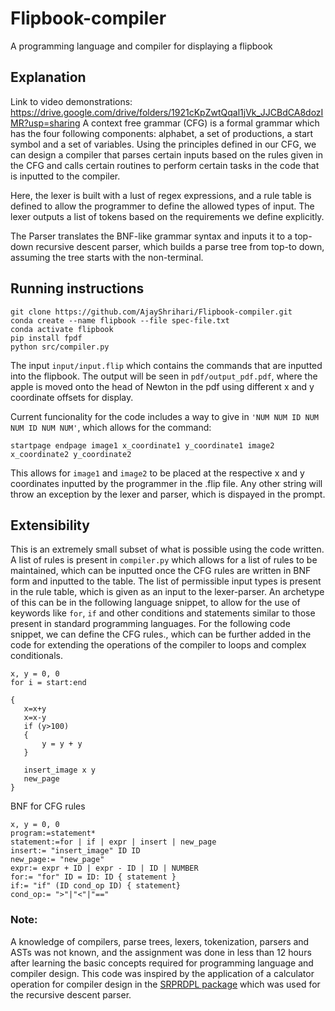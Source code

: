 # Flipbook-compiler
A programming language and compiler for displaying a flipbook
## Explanation
Link to video demonstrations: https://drive.google.com/drive/folders/1921cKpZwtQqal1jVk_JJCBdCA8dozIMR?usp=sharing
A context free grammar (CFG) is a formal grammar which has the four following components: alphabet, a set of productions, a start symbol and a set of variables. Using the principles defined in our CFG, we can design a compiler that parses certain inputs based on the rules given in the CFG and calls certain routines to perform certain tasks in the code that is inputted to the compiler.


Here, the lexer is built with a lust of regex expressions, and a rule table is defined to allow the programmer to define the allowed types of input. The lexer outputs a list of tokens based on the requirements we define explicitly.

The Parser translates the BNF-like grammar syntax and inputs it to a top-down recursive descent parser, which builds a parse tree from top-to down, assuming the tree starts with the non-terminal.

## Running instructions

```
git clone https://github.com/AjayShrihari/Flipbook-compiler.git
conda create --name flipbook --file spec-file.txt
conda activate flipbook
pip install fpdf
python src/compiler.py
```
The input ``` input/input.flip ``` which contains the commands that are inputted into the flipbook. 
The output will be seen in ``` pdf/output_pdf.pdf ```, where the apple is moved onto the head of Newton in the pdf using different x and y coordinate offsets for display.

Current funcionality for the code includes a way to give in ``` 'NUM NUM ID NUM NUM ID NUM NUM' ```, which allows for the command:
```
startpage endpage image1 x_coordinate1 y_coordinate1 image2 x_coordinate2 y_coordinate2
```
This allows for ```image1``` and ```image2``` to be placed at the respective x and y coordinates inputted by the programmer in the .flip file. Any other string will throw an exception by the lexer and parser, which is dispayed in the prompt.

## Extensibility
This is an extremely small subset of what is possible using the code written. A list of rules is present in ```compiler.py``` which allows for a list of rules to be maintained, which can be inputted once the CFG rules are written in BNF form and inputted to the table. The list of permissible input types is present in the rule table, which is given as an input to the lexer-parser.
 An archetype of this can be in the following language snippet, to allow for the use of keywords like ```for```, ```if``` and other conditions and statements similar to those present in standard programming languages. For the following code snippet, we can define the CFG rules., which can be further added in the code  for extending the operations of the compiler to loops and complex conditionals.
 ```
 x, y = 0, 0
for i = start:end

{
    x=x+y  
    x=x-y
    if (y>100)
    {
        y = y + y
    }
    
    insert_image x y 
    new_page
}
 ```
 BNF for CFG rules
 ```
 x, y = 0, 0
program:=statement*
statement:=for | if | expr | insert | new_page
insert:= "insert_image" ID ID
new_page:= "new_page"
expr:= expr + ID | expr - ID | ID | NUMBER
for:= "for" ID = ID: ID { statement } 
if:= "if" (ID cond_op ID) { statement}
cond_op:= ">"|"<"|"=="
 ```
 
### Note: 
A knowledge of compilers, parse trees, lexers, tokenization, parsers and ASTs was not known, and the assignment was done in less than 12 hours after learning the basic concepts required for programming language and compiler design.
This code was inspired by the application of a calculator operation for compiler design in the [SRPRDPL package](https://github.com/zwegner/sprdpl) which was used for the recursive descent parser. 
